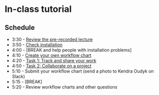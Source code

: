 # In-class tutorial

## Schedule
- 3:30 - [Review the pre-recorded lecture](https://github.com/koudyk/intro_git_github/blob/main/2-in-class-tutorial/1_lecture-review.md)
- 3:50 - [Check installation](https://github.com/koudyk/intro_git_github/blob/main/2-in-class-tutorial/2_installation_instructions.md)
- 4:00 - [BREAK and help people with installation problems]
- 4:10 - [Create your own workflow chart](https://github.com/koudyk/intro_git_github/blob/main/2-in-class-tutorial/3_create-workflow-chart.md)
- 4:20 - [Task 1: Track and share your work](https://github.com/koudyk/intro_git_github/blob/main/2-in-class-tutorial/4_task-1_track-and-share-your-work.md)
- 4:50 - [Task 2: Collaborate on a project](https://github.com/koudyk/intro_git_github/blob/main/2-in-class-tutorial/5_task-2_collaborate-with-a-partner.md)
- 5:10 - Submit your workflow chart (send a photo to Kendra Oudyk on Slack)
- 5:15 - [BREAK]
- 5:20 - Review workflow charts and other questions